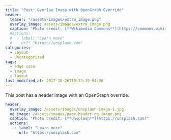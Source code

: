 ```yaml
---
title: "Post: Overlay Image with OpenGraph Override"
header:
  teaser: "/assets/images/extra_image.png"
  overlay_image: assets/images/extra_image.png
  caption: "Photo credit: [**Wikimedia Commons**](https://commons.wikimedia.org/wiki/File:Mapping_the_Connection_Matrix_of_the_Human_Brain.png)"
  #actions:
  #  - label: "Learn more"
  #    url: "https://unsplash.com"
categories:
  - Layout
  - Uncategorized
tags:
  - edge case
  - image
  - layout
last_modified_at: 2017-10-26T15:12:19-04:00
---
```


This post has a header image with an OpenGraph override.

```yaml
header:
  overlay_image: /assets/images/unsplash-image-1.jpg
  og_image: /assets/images/page-header-og-image.png
  caption: "Photo credit: [**Unsplash**](https://unsplash.com)"
  actions:
    - label: "Learn more"
      url: "https://unsplash.com"
```

